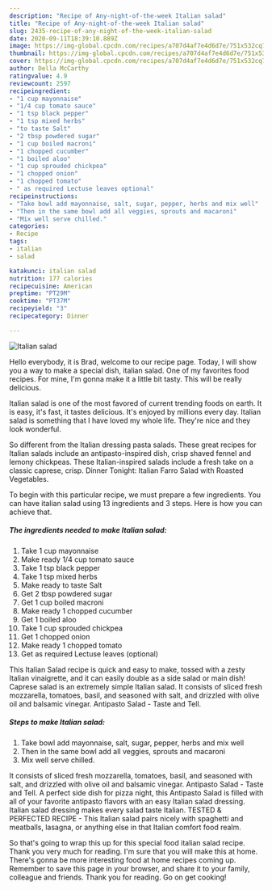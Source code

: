 ```yaml
---
description: "Recipe of Any-night-of-the-week Italian salad"
title: "Recipe of Any-night-of-the-week Italian salad"
slug: 2435-recipe-of-any-night-of-the-week-italian-salad
date: 2020-09-11T18:39:10.889Z
image: https://img-global.cpcdn.com/recipes/a707d4af7e4d6d7e/751x532cq70/italian-salad-recipe-main-photo.jpg
thumbnail: https://img-global.cpcdn.com/recipes/a707d4af7e4d6d7e/751x532cq70/italian-salad-recipe-main-photo.jpg
cover: https://img-global.cpcdn.com/recipes/a707d4af7e4d6d7e/751x532cq70/italian-salad-recipe-main-photo.jpg
author: Della McCarthy
ratingvalue: 4.9
reviewcount: 2597
recipeingredient:
- "1 cup mayonnaise"
- "1/4 cup tomato sauce"
- "1 tsp black pepper"
- "1 tsp mixed herbs"
- "to taste Salt"
- "2 tbsp powdered sugar"
- "1 cup boiled macroni"
- "1 chopped cucumber"
- "1 boiled aloo"
- "1 cup sprouded chickpea"
- "1 chopped onion"
- "1 chopped tomato"
- " as required Lectuse leaves optional"
recipeinstructions:
- "Take bowl add mayonnaise, salt, sugar, pepper, herbs and mix well"
- "Then in the same bowl add all veggies, sprouts and macaroni"
- "Mix well serve chilled."
categories:
- Recipe
tags:
- italian
- salad

katakunci: italian salad 
nutrition: 177 calories
recipecuisine: American
preptime: "PT29M"
cooktime: "PT37M"
recipeyield: "3"
recipecategory: Dinner

---
```



![Italian salad](https://img-global.cpcdn.com/recipes/a707d4af7e4d6d7e/751x532cq70/italian-salad-recipe-main-photo.jpg)

Hello everybody, it is Brad, welcome to our recipe page. Today, I will show you a way to make a special dish, italian salad. One of my favorites food recipes. For mine, I'm gonna make it a little bit tasty. This will be really delicious.

Italian salad is one of the most favored of current trending foods on earth. It is easy, it's fast, it tastes delicious. It's enjoyed by millions every day. Italian salad is something that I have loved my whole life. They're nice and they look wonderful.

So different from the Italian dressing pasta salads. These great recipes for Italian salads include an antipasto-inspired dish, crisp shaved fennel and lemony chickpeas. These Italian-inspired salads include a fresh take on a classic caprese, crisp. Dinner Tonight: Italian Farro Salad with Roasted Vegetables.


To begin with this particular recipe, we must prepare a few ingredients. You can have italian salad using 13 ingredients and 3 steps. Here is how you can achieve that.

<!--inarticleads1-->

##### The ingredients needed to make Italian salad:

1. Take 1 cup mayonnaise
1. Make ready 1/4 cup tomato sauce
1. Take 1 tsp black pepper
1. Take 1 tsp mixed herbs
1. Make ready to taste Salt
1. Get 2 tbsp powdered sugar
1. Get 1 cup boiled macroni
1. Make ready 1 chopped cucumber
1. Get 1 boiled aloo
1. Take 1 cup sprouded chickpea
1. Get 1 chopped onion
1. Make ready 1 chopped tomato
1. Get  as required Lectuse leaves (optional)


This Italian Salad recipe is quick and easy to make, tossed with a zesty Italian vinaigrette, and it can easily double as a side salad or main dish! Caprese salad is an extremely simple Italian salad. It consists of sliced fresh mozzarella, tomatoes, basil, and seasoned with salt, and drizzled with olive oil and balsamic vinegar. Antipasto Salad - Taste and Tell. 

<!--inarticleads2-->

##### Steps to make Italian salad:

1. Take bowl add mayonnaise, salt, sugar, pepper, herbs and mix well
1. Then in the same bowl add all veggies, sprouts and macaroni
1. Mix well serve chilled.


It consists of sliced fresh mozzarella, tomatoes, basil, and seasoned with salt, and drizzled with olive oil and balsamic vinegar. Antipasto Salad - Taste and Tell. A perfect side dish for pizza night, this Antipasto Salad is filled with all of your favorite antipasto flavors with an easy Italian salad dressing. Italian salad dressing makes every salad taste Italian. TESTED &amp; PERFECTED RECIPE - This Italian salad pairs nicely with spaghetti and meatballs, lasagna, or anything else in that Italian comfort food realm. 

So that's going to wrap this up for this special food italian salad recipe. Thank you very much for reading. I'm sure that you will make this at home. There's gonna be more interesting food at home recipes coming up. Remember to save this page in your browser, and share it to your family, colleague and friends. Thank you for reading. Go on get cooking!

